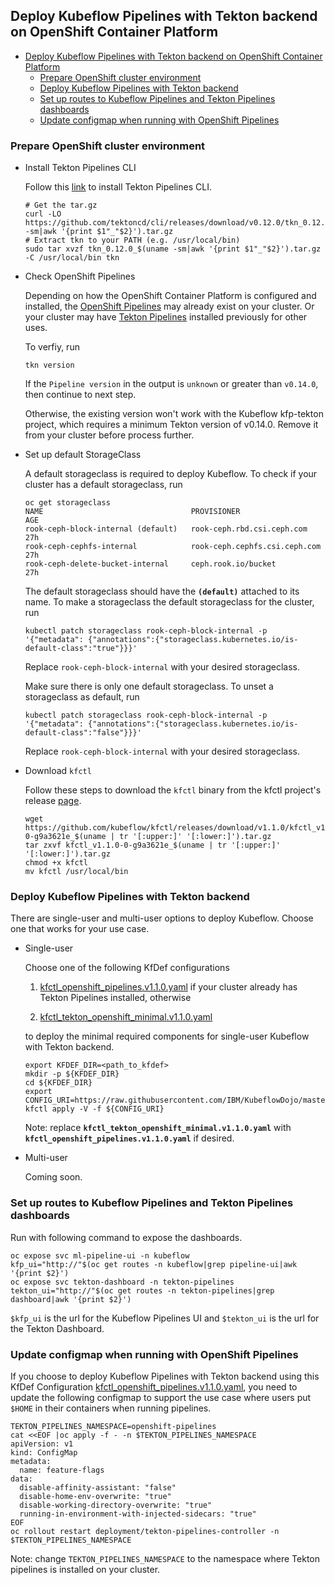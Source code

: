 ## Deploy Kubeflow Pipelines with Tekton backend on OpenShift Container Platform

- [Deploy Kubeflow Pipelines with Tekton backend on OpenShift Container Platform](#deploy-kubeflow-pipelines-with-tekton-backend-on-openshift-container-platform)
  - [Prepare OpenShift cluster environment](#prepare-openshift-cluster-environment)
  - [Deploy Kubeflow Pipelines with Tekton backend](#deploy-kubeflow-pipelines-with-tekton-backend)
  - [Set up routes to Kubeflow Pipelines and Tekton Pipelines dashboards](#set-up-routes-to-kubeflow-pipelines-and-tekton-pipelines-dashboards)
  - [Update configmap when running with OpenShift Pipelines](#update-configmap-when-running-with-openshift-pipelines)

### Prepare OpenShift cluster environment

* Install Tekton Pipelines CLI

  Follow this [link](https://github.com/tektoncd/cli) to install Tekton Pipelines CLI.

  ```shell
  # Get the tar.gz
  curl -LO https://github.com/tektoncd/cli/releases/download/v0.12.0/tkn_0.12.0_$(uname -sm|awk '{print $1"_"$2}').tar.gz
  # Extract tkn to your PATH (e.g. /usr/local/bin)
  sudo tar xvzf tkn_0.12.0_$(uname -sm|awk '{print $1"_"$2}').tar.gz -C /usr/local/bin tkn
  ```

* Check OpenShift Pipelines

  Depending on how the OpenShift Container Platform is configured and installed, the [OpenShift Pipelines](https://docs.openshift.com/container-platform/4.4/pipelines/understanding-openshift-pipelines.html) may already exist on your cluster. Or your cluster may have [Tekton Pipelines](https://github.com/tektoncd/pipeline) installed previously for other uses.

  To verfiy, run

  ```shell
  tkn version
  ```

  If the `Pipeline version` in the output is `unknown` or greater than `v0.14.0`, then continue to next step.
  
  Otherwise, the existing version won't work with the Kubeflow kfp-tekton project, which requires a minimum Tekton version of v0.14.0. Remove it from your cluster before process further.
  
* Set up default StorageClass

  A default storageclass is required to deploy Kubeflow. To check if your cluster has a default storageclass, run

  ```shell
  oc get storageclass
  NAME                                 PROVISIONER                     AGE
  rook-ceph-block-internal (default)   rook-ceph.rbd.csi.ceph.com      27h
  rook-ceph-cephfs-internal            rook-ceph.cephfs.csi.ceph.com   27h
  rook-ceph-delete-bucket-internal     ceph.rook.io/bucket             27h
  ```

  The default storageclass should have the **`(default)`** attached to its name. To make a storageclass the default storageclass for the cluster, run

  ```shell
  kubectl patch storageclass rook-ceph-block-internal -p '{"metadata": {"annotations":{"storageclass.kubernetes.io/is-default-class":"true"}}}'
  ```

  Replace `rook-ceph-block-internal` with your desired storageclass.

  Make sure there is only one default storageclass. To unset a storageclass as default, run


  ```shell
  kubectl patch storageclass rook-ceph-block-internal -p '{"metadata": {"annotations":{"storageclass.kubernetes.io/is-default-class":"false"}}}'
  ```

  Replace `rook-ceph-block-internal` with your desired storageclass.

* Download `kfctl`

  Follow these steps to download the `kfctl` binary from the kfctl project's release [page](https://github.com/kubeflow/kfctl/releases/tag/v1.1.0).

  ```shell
  wget https://github.com/kubeflow/kfctl/releases/download/v1.1.0/kfctl_v1.1.0-0-g9a3621e_$(uname | tr '[:upper:]' '[:lower:]').tar.gz
  tar zxvf kfctl_v1.1.0-0-g9a3621e_$(uname | tr '[:upper:]' '[:lower:]').tar.gz
  chmod +x kfctl
  mv kfctl /usr/local/bin
  ```

### Deploy Kubeflow Pipelines with Tekton backend

There are single-user and multi-user options to deploy Kubeflow. Choose one that works for your use case.

* Single-user

  Choose one of the following KfDef configurations

  1. [kfctl_openshift_pipelines.v1.1.0.yaml](./kfctl_openshift_pipelines.v1.1.0.yaml) if your cluster already has Tekton Pipelines installed, otherwise

  2. [kfctl_tekton_openshift_minimal.v1.1.0.yaml](./kfctl_tekton_openshift_minimal.v1.1.0.yaml)

  to deploy the minimal required components for single-user Kubeflow with Tekton backend.

  ```shell
  export KFDEF_DIR=<path_to_kfdef>
  mkdir -p ${KFDEF_DIR}
  cd ${KFDEF_DIR}
  export CONFIG_URI=https://raw.githubusercontent.com/IBM/KubeflowDojo/master/OpenShift/manifests/kfctl_tekton_openshift_minimal.v1.1.0.yaml
  kfctl apply -V -f ${CONFIG_URI}
  ```

  Note: replace **`kfctl_tekton_openshift_minimal.v1.1.0.yaml`** with **`kfctl_openshift_pipelines.v1.1.0.yaml`** if desired.
  
* Multi-user
  
  Coming soon.

### Set up routes to Kubeflow Pipelines and Tekton Pipelines dashboards

Run with following command to expose the dashboards.

```shell
oc expose svc ml-pipeline-ui -n kubeflow
kfp_ui="http://"$(oc get routes -n kubeflow|grep pipeline-ui|awk '{print $2}')
oc expose svc tekton-dashboard -n tekton-pipelines
tekton_ui="http://"$(oc get routes -n tekton-pipelines|grep dashboard|awk '{print $2}')
```

`$kfp_ui` is the url for the Kubeflow Pipelines UI and `$tekton_ui` is the url for the Tekton Dashboard.

### Update configmap when running with OpenShift Pipelines

If you choose to deploy Kubeflow Pipelines with Tekton backend using this KfDef Configuration [kfctl_openshift_pipelines.v1.1.0.yaml](./kfctl_openshift_pipelines.v1.1.0.yaml), you need to update the following configmap to support the use case where users put `$HOME` in their containers when running pipelines.

```shell
TEKTON_PIPELINES_NAMESPACE=openshift-pipelines
cat <<EOF |oc apply -f - -n $TEKTON_PIPELINES_NAMESPACE
apiVersion: v1
kind: ConfigMap
metadata:
  name: feature-flags
data:
  disable-affinity-assistant: "false"
  disable-home-env-overwrite: "true"
  disable-working-directory-overwrite: "true"
  running-in-environment-with-injected-sidecars: "true"
EOF
oc rollout restart deployment/tekton-pipelines-controller -n $TEKTON_PIPELINES_NAMESPACE
```

Note: change `TEKTON_PIPELINES_NAMESPACE` to the namespace where Tekton pipelines is installed on your cluster.

